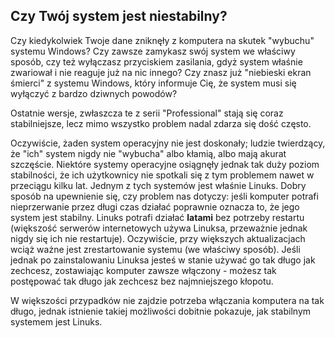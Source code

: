 ﻿<?php require("../../entete.php"); ?> <?php require("../../base.php"); ?>

<div id="corps">

<h2>Czy Twój system jest niestabilny?</h2>

Czy kiedykolwiek Twoje dane zniknęły z komputera na skutek "wybuchu"
systemu Windows? Czy zawsze zamykasz swój system we właściwy sposób, czy też
wyłączasz przyciskiem zasilania, gdyż system właśnie zwariował i nie reaguje
już na nic innego? Czy znasz już "niebieski ekran śmierci" z systemu Windows, który
informuje Cię, że system musi się wyłączyć z bardzo dziwnych powodów?

Ostatnie wersje, zwłaszcza te z serii "Professional" stają się coraz stabilniejsze,
lecz mimo wszystko problem nadal zdarza się dość często.

Oczywiście, żaden system operacyjny nie jest doskonały; ludzie twierdzący,
że "ich" system nigdy nie "wybucha" albo kłamią, albo mają akurat szczęście.
Niektóre systemy operacyjne osiągnęły jednak tak duży poziom stabilności, że
ich użytkownicy nie spotkali się z tym problemem nawet w przeciągu kilku lat.
Jednym z tych systemów jest właśnie Linuks. Dobry sposób na upewnienie się,
czy problem nas dotyczy: jeśli komputer potrafi nieprzerwanie przez długi
czas działać poprawnie oznacza to, że jego system jest stabilny. Linuks
potrafi działać <b>latami</b> bez potrzeby restartu (większość serwerów
internetowych używa Linuksa, przeważnie jednak nigdy się ich nie restartuje).
Oczywiście, przy większych aktualizacjach wciąż ważne jest zrestartowanie
systemu (we właściwy sposób). Jeśli jednak po zainstalowaniu Linuksa jesteś
w stanie używać go tak długo jak zechcesz, zostawiając komputer zawsze
włączony - możesz tak postępować tak długo jak zechcesz bez najmniejszego
kłopotu.

W większości przypadków nie zajdzie potrzeba włączania komputera na tak długo,
jednak istnienie takiej możliwości dobitnie pokazuje, jak stabilnym systemem
jest Linuks.

</div>

